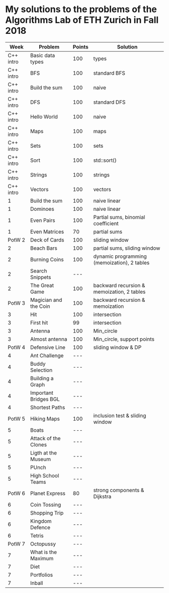 # My solutions to the problems of the Algorithms Lab of ETH Zurich in Fall 2018

| Week      | Problem                          | Points | Solution                                     |
|-----------|----------------------------------|--------|----------------------------------------------|
| C++ intro | Basic data types                 | 100    | types                                        |
| C++ intro | BFS                              | 100    | standard BFS                                 |
| C++ intro | Build the sum                    | 100    | naive                                        |
| C++ intro | DFS                              | 100    | standard DFS                                 |
| C++ intro | Hello World                      | 100    | naive                                        |
| C++ intro | Maps                             | 100    | maps                                         |
| C++ intro | Sets                             | 100    | sets                                         |
| C++ intro | Sort                             | 100    | std::sort()                                  |
| C++ intro | Strings                          | 100    | strings                                      |
| C++ intro | Vectors                          | 100    | vectors                                      |
| 1         | Build the sum                    | 100    | naive linear                                 |
| 1         | Dominoes                         | 100    | naive linear                                 |
| 1         | Even Pairs                       | 100    | Partial sums, binomial coefficient           |
| 1         | Even Matrices                    | 70     | partial sums                                 |
| PotW 2    | Deck of Cards                    | 100    | sliding window                               |
| 2         | Beach Bars                       | 100    | partial sums, sliding window                 |
| 2         | Burning Coins                    | 100    | dynamic programming (memoization), 2 tables  |
| 2         | Search Snippets                  | ---    |   |
| 2         | The Great Game                   | 100    | backward recursion & memoization, 2 tables   |
| PotW 3    | Magician and the Coin            | 100    | backward recursion & memoization             |
| 3         | Hit                              | 100    | intersection                                 |
| 3         | First hit                        | 99     | intersection                                 |
| 3         | Antenna                          | 100    | Min_circle                                   |
| 3         | Almost antenna                   | 100    | Min_circle, support points                   |
| PotW 4    | Defensive Line                   | 100    | sliding window & DP                          |
| 4         | Ant Challenge                    | ---    |   |
| 4         | Buddy Selection                  | ---    |   |
| 4         | Building a Graph                 | ---    |   |
| 4         | Important Bridges BGL            | ---    |   |
| 4         | Shortest Paths                   | ---    |   |
| PotW 5    | Hiking Maps                      | 100    | inclusion test & sliding window              |
| 5         | Boats                            | ---    |   |
| 5         | Attack of the Clones             | ---    |   |
| 5         | Ligth at the Museum              | ---    |   |
| 5         | PUnch                            | ---    |   |
| 5         | High School Teams                | ---    |   |
| PotW 6    | Planet Express                   | 80     | strong components & Dijkstra                 |
| 6         | Coin Tossing                     | ---    |   |
| 6         | Shopping Trip                    | ---    |   |
| 6         | Kingdom Defence                  | ---    |   |
| 6         | Tetris                           | ---    |   |
| PotW 7    | Octopussy                        | ---    |   |
| 7         | What is the Maximum              | ---    |   |
| 7         | Diet                             | ---    |   |
| 7         | Portfolios                       | ---    |   |
| 7         | Inball                           | ---    |   |